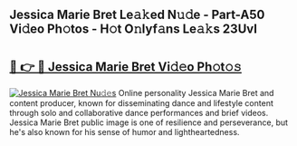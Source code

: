 ## Jessica Marie Bret Le𝚊𝚔ed N𝚞𝚍e - Part-A50 Vi𝚍eo Ph𝚘tos - H𝚘t O𝚗lyf𝚊ns Le𝚊𝚔s 23UvI

# <h2><a href="http://hf34xd.feru.top/?c=Jessica+Marie+Bret">🔗 👉 🔴 Jessica Marie Bret Vi𝚍𝚎o Ph𝚘t𝚘𝚜</a></h2>

[![Jessica Marie Bret Nu𝚍𝚎s](https://i.imgur.com/0TWrTi3.gif)](http://hf34xd.feru.top/?c=Jessica+Marie+Bret)
Online personality Jessica Marie Bret and content producer, known for disseminating dance and lifestyle content through solo and collaborative dance performances and brief videos. Jessica Marie Bret public image is one of resilience and perseverance, but he's also known for his sense of humor and lightheartedness. 
